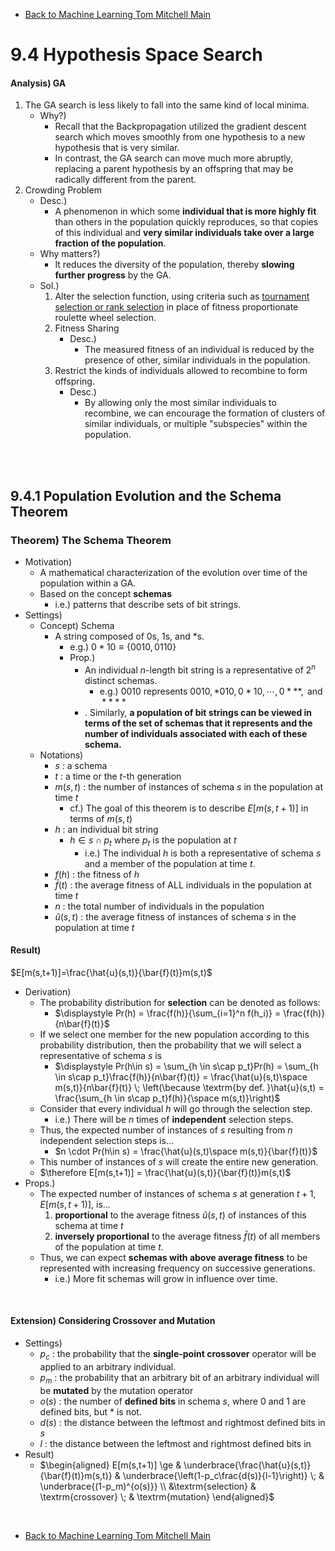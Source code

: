 * [Back to Machine Learning Tom Mitchell Main](../../main.md)

# 9.4 Hypothesis Space Search

#### Analysis) GA
1. The GA search is less likely to fall into the same kind of local minima.
   - Why?)
     - Recall that the Backpropagation utilized the gradient descent search which moves smoothly from one hypothesis to a new hypothesis that is very similar.
     - In contrast, the GA search can move much more abruptly, replacing a parent hypothesis by an offspring that may be radically different from the parent.
2. Crowding Problem
   - Desc.)
     - A phenomenon in which some **individual that is more highly fit** than others in the population quickly reproduces, so that copies of this individual and **very similar individuals take over a large fraction of the population**.
   - Why matters?)
     - It reduces the diversity of the population, thereby **slowing further progress** by the GA.
   - Sol.)
     1. Alter the selection function, using criteria such as [tournament selection or rank selection](../02/note.md#concept-fitness-function) in place of fitness proportionate roulette wheel selection.
     2. Fitness Sharing
        - Desc.)
          - The measured fitness of an individual is reduced by the presence of other, similar individuals in the population.
     3. Restrict the kinds of individuals allowed to recombine to form offspring.
        - Desc.)
          - By allowing only the most similar individuals to recombine, we can encourage the formation of clusters of similar individuals, or multiple "subspecies" within the population.

<br><br>

## 9.4.1 Population Evolution and the Schema Theorem
### Theorem) The Schema Theorem
- Motivation)
  - A mathematical characterization of the evolution over time of the population within a GA.
  - Based on the concept **schemas**
    - i.e.) patterns that describe sets of bit strings.
- Settings)
  - Concept) Schema
    - A string composed of $`0`$s, $`1`$s, and $`*`$s.
      - e.g.) $`0*10 \equiv \{0010, 0110\}`$
      - Prop.)
        - An individual $n$-length bit string is a representative of $2^n$ distinct schemas.
          - e.g.) $0010$ represents $`0010, *010, 0*10, \cdots, 0***, \textrm{ and } ****`$
        - . Similarly, **a population of bit strings can be viewed in terms of the set of schemas that it represents and the number of individuals associated with each of these schema.**
  - Notations)
    - $s$ : a schema
    - $t$ : a time or the $t$-th generation
    - $m(s,t)$ :  the number of instances of schema $s$ in the population at time $t$ 
      - cf.) The goal of this theorem is to describe $E[m(s,t+1)]$ in terms of $m(s,t)$
    - $h$ : an individual bit string
      - $h \in s\cap p_t$ where $p_t$ is the population at $t$
        - i.e.) The individual $h$ is both a representative of schema $s$ and a member of the population at time $t$.
    - $f(h)$ : the fitness of $h$
    - $\bar{f}(t)$ : the average fitness of ALL individuals in the population at time $t$
    - $n$ : the total number of individuals in the population
    - $\hat{u}(s,t)$ : the average fitness of instances of schema $s$ in the population at time $t$

#### Result) 
$E[m(s,t+1)]=\frac{\hat{u}(s,t)}{\bar{f}(t)}m(s,t)$
- Derivation)
  - The probability distribution for **selection** can be denoted as follows:
    - $\displaystyle Pr(h) = \frac{f(h)}{\sum_{i=1}^n f(h_i)} = \frac{f(h)}{n\bar{f}(t)}$
  - If we select one member for the new population according to this probability distribution, then the probability that we will select a representative of schema $s$ is
    - $`\displaystyle Pr(h\in s) = \sum_{h \in s\cap p_t}Pr(h) = \sum_{h \in s\cap p_t}\frac{f(h)}{n\bar{f}(t)} = \frac{\hat{u}(s,t)\space m(s,t)}{n\bar{f}(t)} \; \left(\because \textrm{by def. }\hat{u}(s,t) = \frac{\sum_{h \in s\cap p_t}f(h)}{\space m(s,t)}\right)`$
  - Consider that every individual $h$ will go through the selection step.
    - i.e.) There will be $n$ times of **independent** selection steps.
  - Thus, the expected number of instances of $s$ resulting from $n$ independent selection steps is...
    - $`n \cdot Pr(h\in s) = \frac{\hat{u}(s,t)\space m(s,t)}{\bar{f}(t)}`$
  - This number of instances of $s$ will create the entire new generation.
  - $\therefore E[m(s,t+1)] = \frac{\hat{u}(s,t)}{\bar{f}(t)}m(s,t)$
- Props.)
  - The expected number of instances of schema $s$ at generation $t + 1$, $E[m(s,t+1)]$, is...
    1. **proportional** to the average fitness $\hat{u}(s,t)$ of instances of this schema at time $t$
    2. **inversely proportional** to the average fitness $\bar{f}(t)$ of all members of the population at time $t$.
  - Thus, we can expect **schemas with above average fitness** to be represented with increasing frequency on successive generations.
    - i.e.) More fit schemas will grow in influence over time.

<br>

#### Extension) Considering Crossover and Mutation
- Settings)
  - $p_c$ : the probability that the **single-point crossover** operator will be applied to an arbitrary individual.
  - $p_m$ : the probability that an arbitrary bit of an arbitrary individual will be **mutated** by the mutation operator
  - $o(s)$ : the number of **defined bits** in schema $s$, where $0$ and $1$ are defined bits, but $`*`$ is not.
  - $d(s)$ : the distance between the leftmost and rightmost defined bits in $s$
  - $l$ : the distance between the leftmost and rightmost defined bits in
- Result)
  - $`\begin{aligned} E[m(s,t+1)] \ge & \underbrace{\frac{\hat{u}(s,t)}{\bar{f}(t)}m(s,t)} & \underbrace{\left(1-p_c\frac{d(s)}{l-1}\right)} \; & \underbrace{(1-p_m)^{o(s)}} \\  &\textrm{selection} & \textrm{crossover} \; & \textrm{mutation} \end{aligned}`$


<br>

* [Back to Machine Learning Tom Mitchell Main](../../main.md)